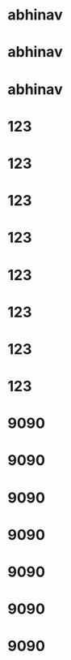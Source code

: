 # abhinav
# abhinav
# abhinav
# 123
# 123
# 123
# 123
# 123
# 123
# 123
# 123
# 9090
# 9090
# 9090
# 9090
# 9090
# 9090
# 9090

